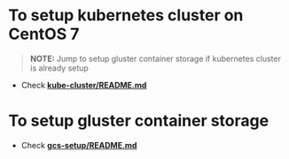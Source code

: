 # To setup kubernetes cluster on CentOS 7
> **NOTE:** Jump to setup gluster container storage if kubernetes cluster is already setup
- Check [**kube-cluster/README.md**](https://github.com/kotreshhr/gcs-setup/tree/master/kube-cluster)

# To setup gluster container storage

- Check [**gcs-setup/README.md**](https://github.com/kotreshhr/gcs-setup/tree/master/gcs-setup)

